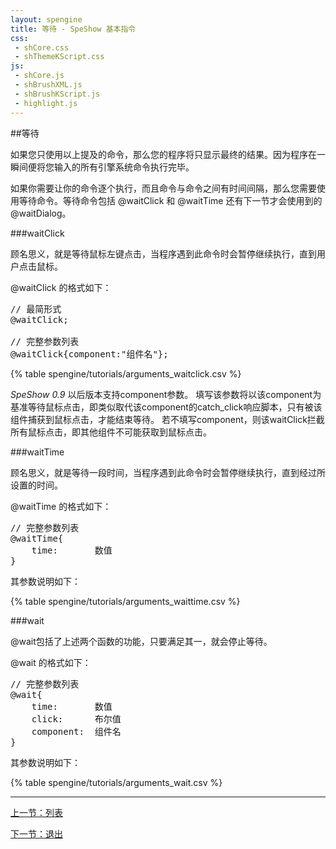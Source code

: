 ```yaml
---
layout: spengine
title: 等待 - SpeShow 基本指令
css:
 - shCore.css
 - shThemeKScript.css
js:
 - shCore.js
 - shBrushXML.js
 - shBrushKScript.js
 - highlight.js
---
```


##等待

如果您只使用以上提及的命令，那么您的程序将只显示最终的结果。因为程序在一瞬间便将您输入的所有引擎系统命令执行完毕。

如果你需要让你的命令逐个执行，而且命令与命令之间有时间间隔，那么您需要使用等待命令。等待命令包括 @waitClick 和 @waitTime 还有下一节才会使用到的 @waitDialog。

###waitClick

顾名思义，就是等待鼠标左键点击，当程序遇到此命令时会暂停继续执行，直到用户点击鼠标。

@waitClick 的格式如下：

<pre class="brush: ks">
// 最简形式
@waitClick;

// 完整参数列表
@waitClick{component:"组件名"};
</pre>

{% table spengine/tutorials/arguments_waitclick.csv %}

*SpeShow 0.9* 以后版本支持component参数。
填写该参数将以该component为基准等待鼠标点击，即类似取代该component的catch_click响应脚本，只有被该组件捕获到鼠标点击，才能结束等待。
若不填写component，则该waitClick拦截所有鼠标点击，即其他组件不可能获取到鼠标点击。

###waitTime

顾名思义，就是等待一段时间，当程序遇到此命令时会暂停继续执行，直到经过所设置的时间。

@waitTime 的格式如下：

<pre class="brush: ks">
// 完整参数列表
@waitTime{ 
    time: 		数值
}
</pre>

其参数说明如下：

{% table spengine/tutorials/arguments_waittime.csv %}

###wait

@wait包括了上述两个函数的功能，只要满足其一，就会停止等待。

@wait 的格式如下：

<pre class="brush: ks">
// 完整参数列表
@wait{ 
    time: 		数值
    click:		布尔值
    component:	组件名
}
</pre>

其参数说明如下：

{% table spengine/tutorials/arguments_wait.csv %}

**********************************************************************

[上一节：列表](tutorial_standard_list.html)

[下一节：退出](tutorial_standard_exit.html)